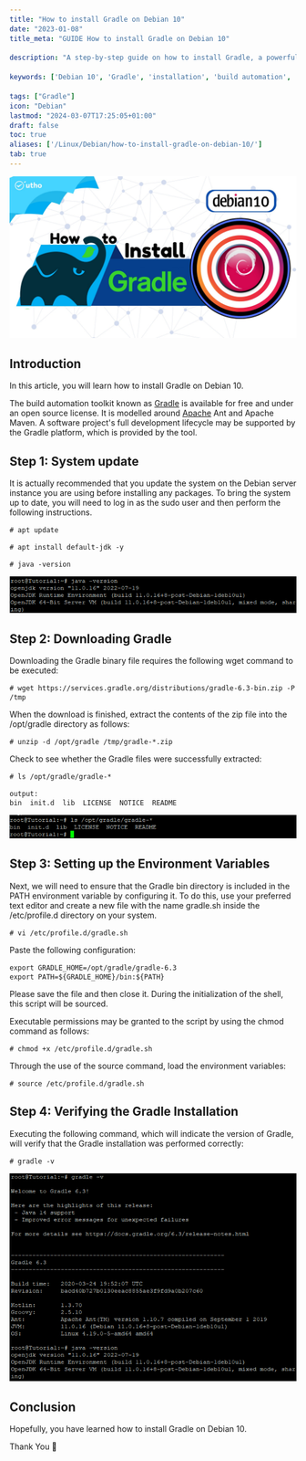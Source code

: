 ```yaml
---
title: "How to install Gradle on Debian 10"
date: "2023-01-08"
title_meta: "GUIDE How to install Gradle on Debian 10"

description: "A step-by-step guide on how to install Gradle, a powerful build automation tool, on Debian 10."

keywords: ['Debian 10', 'Gradle', 'installation', 'build automation', 'Java', 'Linux', 'development']

tags: ["Gradle"]
icon: "Debian"
lastmod: "2024-03-07T17:25:05+01:00"
draft: false
toc: true
aliases: ['/Linux/Debian/how-to-install-gradle-on-debian-10/']
tab: true
---
```


![How to install Gradle on Debian 10](images/How-to-install-Gradle-on-Debian-10_utho.jpg)

## Introduction

In this article, you will learn how to install Gradle on Debian 10.

The build automation toolkit known as [Gradle](https://en.wikipedia.org/wiki/Gradle) is available for free and under an open source license. It is modelled around [Apache](https://utho.com/docs/tutorial/how-to-host-a-domain-on-centos-7/) Ant and Apache Maven. A software project's full development lifecycle may be supported by the Gradle platform, which is provided by the tool.

## Step 1: System update

It is actually recommended that you update the system on the Debian server instance you are using before installing any packages. To bring the system up to date, you will need to log in as the sudo user and then perform the following instructions.

```
# apt update
```

```
# apt install default-jdk -y
```

```
# java -version
```

![install Gradle on Debian 10](images/image-767.png)

## Step 2: Downloading Gradle

Downloading the Gradle binary file requires the following wget command to be executed:

```
# wget https://services.gradle.org/distributions/gradle-6.3-bin.zip -P /tmp
```

When the download is finished, extract the contents of the zip file into the /opt/gradle directory as follows:

```
# unzip -d /opt/gradle /tmp/gradle-*.zip
```

Check to see whether the Gradle files were successfully extracted:

```
# ls /opt/gradle/gradle-*
```

```
output:
bin  init.d  lib  LICENSE  NOTICE  README
```

![install Gradle on Debian 10](images/image-768.png)

## Step 3: Setting up the Environment Variables

Next, we will need to ensure that the Gradle bin directory is included in the PATH environment variable by configuring it. To do this, use your preferred text editor and create a new file with the name gradle.sh inside the /etc/profile.d directory on your system.

```
# vi /etc/profile.d/gradle.sh
```

Paste the following configuration:

```
export GRADLE_HOME=/opt/gradle/gradle-6.3
export PATH=${GRADLE_HOME}/bin:${PATH}
```

Please save the file and then close it. During the initialization of the shell, this script will be sourced.

Executable permissions may be granted to the script by using the chmod command as follows:

```
# chmod +x /etc/profile.d/gradle.sh
```

Through the use of the source command, load the environment variables:

```
# source /etc/profile.d/gradle.sh
```

## Step 4: Verifying the Gradle Installation

Executing the following command, which will indicate the version of Gradle, will verify that the Gradle installation was performed correctly:

```
# gradle -v
```

![command output](images/image-769.png)

## Conclusion

Hopefully, you have learned how to install Gradle on Debian 10.

Thank You 🙂
